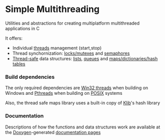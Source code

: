 # Simple Multithreading

Utilities and abstractions for creating multiplatform multithreaded applications in C

It offers:

- Individual [threads](https://en.wikipedia.org/wiki/Thread_(computing)) management (start,stop)
- Thread synchornization: [locks/mutexes](https://en.wikipedia.org/wiki/Mutual_exclusion) and [semaphores](https://en.wikipedia.org/wiki/Semaphore_(programming))
- [Thread-safe](https://en.wikipedia.org/wiki/Thread_safety) data structures: [lists](https://en.wikipedia.org/wiki/List_(abstract_data_type)), [queues](https://en.wikipedia.org/wiki/Queue_(abstract_data_type)) and [maps/dictionaries/hash tables](https://en.wikipedia.org/wiki/Hash_table)

### Build dependencies

The only required dependencies are [Win32 threads](https://msdn.microsoft.com/en-us/library/windows/desktop/ms682516(v=vs.85).aspx) when building on Windows and [Pthreads](https://en.wikipedia.org/wiki/POSIX_Threads) when building on [POSIX](https://en.wikipedia.org/wiki/POSIX) systems

Also, the thread safe maps library uses a built-in copy of [Klib](https://github.com/attractivechaos/klib)'s hash library

### Documentation

Descriptions of how the functions and data structures work are available at the [Doxygen](http://www.stack.nl/~dimitri/doxygen/index.html)-generated [documentation pages](https://labdin.github.io/Simple-Multithreading/)

